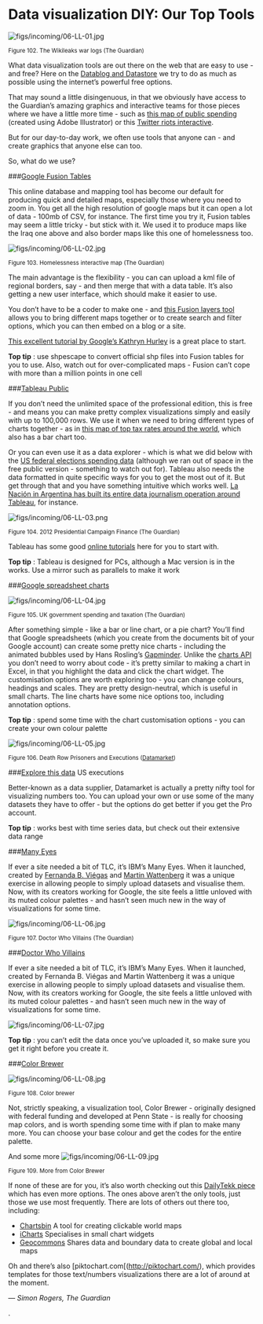 # Data visualization DIY: Our Top Tools

![figs/incoming/06-LL-01.jpg
](http://datajournalismhandbook.org/1.0/en/figs/incoming/06-LL-01.jpg "Figure 102. The Wikileaks war logs (The Guardian)")

<small>Figure 102. The Wikileaks war logs (The Guardian)</small>

What data visualization tools are out there on the web that are easy to use - and free? Here on the [Datablog and Datastore](http://www.guardian.co.uk/data) we try to do as much as possible using the internet’s powerful free options.

That may sound a little disingenuous, in that we obviously have access to the Guardian’s amazing graphics and interactive teams for those pieces where we have a little more time - such as [this map of public spending](http://www.guardian.co.uk/news/datablog/2011/oct/26/government-spending-department-2010-11) (created using Adobe Illustrator) or this [Twitter riots interactive](http://www.guardian.co.uk/uk/interactive/2011/dec/07/london-riots-twitter).

But for our day-to-day work, we often use tools that anyone can - and create graphics that anyone else can too.

So, what do we use?

###[Google Fusion Tables](http://www.google.com/fusiontables/Home/)

This online database and mapping tool has become our default for producing quick and detailed maps, especially those where you need to zoom in. You get all the high resolution of google maps but it can open a lot of data - 100mb of CSV, for instance. The first time you try it, Fusion tables may seem a little tricky - but stick with it. We used it to produce maps like the Iraq one above and also border maps like this one of homelessness too.

![figs/incoming/06-LL-02.jpg](http://datajournalismhandbook.org/1.0/en/figs/incoming/06-LL-02.jpg "Figure 103. Homelessness interactive map (The Guardian)")

<small>Figure 103. Homelessness interactive map (The Guardian)</small>

The main advantage is the flexibility - you can can upload a kml file of regional borders, say - and then merge that with a data table. It’s also getting a new user interface, which should make it easier to use.

You don’t have to be a coder to make one - and [this Fusion layers tool](http://gmaps-samples.googlecode.com/svn/trunk/fusiontables/fusiontableslayer_builder.html) allows you to bring different maps together or to create search and filter options, which you can then embed on a blog or a site.

[This excellent tutorial by Google’s Kathryn Hurley](http://sites.google.com/site/fusiontablestalks/talks/fusion-tables-where-2-0-workshop) is a great place to start.

**Top tip** : use shpescape to convert official shp files into Fusion tables for you to use. Also, watch out for over-complicated maps - Fusion can’t cope with more than a million points in one cell

###[Tableau Public](http://www.tableausoftware.com/public)

If you don’t need the unlimited space of the professional edition, this is free - and means you can make pretty complex visualizations simply and easily with up to 100,000 rows. We use it when we need to bring different types of charts together - as in [this map of top tax rates around the world](http://www.guardian.co.uk/news/datablog/interactive/2012/mar/20/top-tax-rates-world), which also has a bar chart too.

Or you can even use it as a data explorer - which is what we did below with the [US federal elections spending data](http://www.guardian.co.uk/news/datablog/2012/feb/02/us-presidential-election-fundraising) (although we ran out of space in the free public version - something to watch out for). Tableau also needs the data formatted in quite specific ways for you to get the most out of it. But get through that and you have something intuitive which works well. [La Nación in Argentina has built its entire data journalism operation around Tableau](http://blogs.lanacion.com.ar/data/), for instance.

![figs/incoming/06-LL-03.png](http://datajournalismhandbook.org/1.0/en/figs/incoming/06-LL-03.png "Figure 104. 2012 Presidential Campaign Finance (The Guardian)")

<small>Figure 104. 2012 Presidential Campaign Finance (The Guardian)</small>

Tableau has some good [online tutorials](http://www.tableausoftware.com/learn/training) here for you to start with.

**Top tip** : Tableau is designed for PCs, although a Mac version is in the works. Use a mirror such as parallels to make it work

###[Google spreadsheet charts](http://www.google.com/google-d-s/spreadsheets/)

![figs/incoming/06-LL-04.jpg](http://datajournalismhandbook.org/1.0/en/figs/incoming/06-LL-04.jpg "Figure 105. UK government spending and taxation (The Guardian)")

<small>Figure 105. UK government spending and taxation (The Guardian)</small>

After something simple - like a bar or line chart, or a pie chart? You’ll find that Google spreadsheets (which you create from the documents bit of your Google account) can create some pretty nice charts - including the animated bubbles used by Hans Rosling’s [Gapminder](http://www.gapminder.org/). Unlike the [charts API](http://code.google.com/apis/chart/) you don’t need to worry about code - it’s pretty similar to making a chart in Excel, in that you highlight the data and click the chart widget. The customisation options are worth exploring too - you can change colours, headings and scales. They are pretty design-neutral, which is useful in small charts. The line charts have some nice options too, including annotation options.

**Top tip** : spend some time with the chart customisation options - you can create your own colour palette

![figs/incoming/06-LL-05.jpg](http://datajournalismhandbook.org/1.0/en/figs/incoming/06-LL-05.jpg "Figure 106. Death Row Prisoners and Executions (Datamarket)")

<small>Figure 106. Death Row Prisoners and Executions ([Datamarket](http://datamarket.com/))</small>

###[Explore this data](http://datamarket.com/data/set/1n0t/#ds=1n0t!1o3i&display=line&m=tg,th,tj) US executions

Better-known as a data supplier, Datamarket is actually a pretty nifty tool for visualizing numbers too. You can upload your own or use some of the many datasets they have to offer - but the options do get better if you get the Pro account.

**Top tip** : works best with time series data, but check out their extensive data range

###[Many Eyes](http://www-958.ibm.com/software/data/cognos/manyeyes/)

If ever a site needed a bit of TLC, it’s IBM’s Many Eyes. When it launched, created by [Fernanda B. Viégas](http://fernandaviegas.com/) and [Martin Wattenberg](http://www.bewitched.com/) it was a unique exercise in allowing people to simply upload datasets and visualise them. Now, with its creators working for Google, the site feels a little unloved with its muted colour palettes - and hasn’t seen much new in the way of visualizations for some time.

![figs/incoming/06-LL-06.jpg](http://datajournalismhandbook.org/1.0/en/figs/incoming/06-LL-06.jpg "Figure 107. Doctor Who Villains (The Guardian)")

<small>Figure 107. Doctor Who Villains (The Guardian)</small>

###[Doctor Who Villains](http://www.guardian.co.uk/news/datablog/2010/jul/16/doctor-who-villains-list)

If ever a site needed a bit of TLC, it’s IBM’s Many Eyes. When it launched, created by Fernanda B. Viégas and Martin Wattenberg it was a unique exercise in allowing people to simply upload datasets and visualise them. Now, with its creators working for Google, the site feels a little unloved with its muted colour palettes - and hasn’t seen much new in the way of visualizations for some time.

![figs/incoming/06-LL-07.jpg](http://datajournalismhandbook.org/1.0/en/figs/incoming/06-LL-07.jpg)

**Top tip** : you can’t edit the data once you’ve uploaded it, so make sure you get it right before you create it.

###[Color Brewer](http://colorbrewer2.org/)

![figs/incoming/06-LL-08.jpg
](http://datajournalismhandbook.org/1.0/en/figs/incoming/06-LL-08.jpg "Figure 108. Color brewer")

<small>Figure 108. Color brewer</small>

Not, strictly speaking, a visualization tool, Color Brewer - originally designed with federal funding and developed at Penn State - is really for choosing map colors, and is worth spending some time with if plan to make many more. You can choose your base colour and get the codes for the entire palette.

And some more
![figs/incoming/06-LL-09.jpg](http://datajournalismhandbook.org/1.0/en/figs/incoming/06-LL-09.jpg "Figure 109. More from Color Brewer")

<small>Figure 109. More from Color Brewer</small>

If none of these are for you, it’s also worth checking out this [DailyTekk piece](http://dailytekk.com/2012/02/27/over-100-incredible-infographic-tools-and-resources/) which has even more options. The ones above aren’t the only tools, just those we use most frequently. There are lots of others out there too, including:

* [Chartsbin](http://chartsbin.com/) A tool for creating clickable world maps
* [iCharts](http://www.icharts.net/) Specialises in small chart widgets
* [Geocommons](http://geocommons.com/) Shares data and boundary data to create global and local maps

Oh and there’s also [piktochart.com[(http://piktochart.com/), which provides templates for those text/numbers visualizations there are a lot of around at the moment.

— *Simon Rogers, The Guardian*

.
